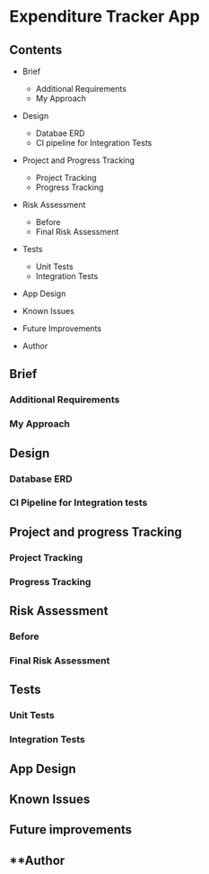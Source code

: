 # **Expenditure Tracker App**

## **Contents**

* Brief
    * Additional Requirements
    * My Approach

* Design
    * Databae ERD
    * CI pipeline for Integration Tests

* Project and Progress Tracking
    * Project Tracking
    * Progress Tracking

* Risk Assessment
    * Before
    * Final Risk Assessment

* Tests
    * Unit Tests
    * Integration Tests

* App Design

* Known Issues

* Future Improvements

* Author



## **Brief**


### **Additional Requirements**

### **My Approach**



## **Design**

### **Database ERD**

### **CI Pipeline for Integration tests**


##  **Project and progress Tracking**

### **Project Tracking**

### **Progress Tracking**


## **Risk Assessment**

### **Before**

### **Final Risk Assessment**



## **Tests**

### **Unit Tests**

### **Integration Tests**


## **App Design**

## **Known Issues**

## **Future improvements**

## **Author
